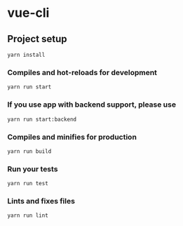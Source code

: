 # vue-cli

## Project setup
```
yarn install
```

### Compiles and hot-reloads for development
```
yarn run start
```

### If you use app with backend support, please use
```
yarn run start:backend
```

### Compiles and minifies for production
```
yarn run build
```

### Run your tests
```
yarn run test
```

### Lints and fixes files
```
yarn run lint
```
